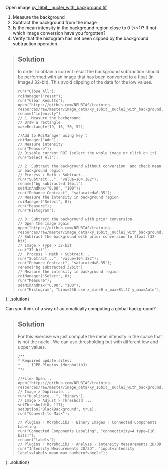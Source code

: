 Open image 
[xy_16bit__nuclei_with_background.tif](https://github.com/NEUBIAS/training-resources/raw/master/image_data/xy_16bit__nuclei_with_background.tif)
1. Measure the background 
2. Subtract the background from the image 
3. Is the mean intensity in the background region close to 0 (<<1)? If not which image conversion have you forgotten?
3. Verify that the histogram has not been clipped by the background subtraction operation.

> ## Solution
> In order to obtain a correct result the background subtraction should be performed with an image that 
> has been converted to a float (in ImageJ 32-bit). This avoid clipping of the data for the low values. 
>
> ```
> run("Close All");
> roiManager("reset");
> run("Clear Results");
> open("https://github.com/NEUBIAS/training-resources/raw/master/image_data/xy_16bit__nuclei_with_background.tif");
> rename("intenisty")
> // 1. Measure the background
> // Draw a rectangle 
> makeRectangle(19, 16, 70, 52);
>
> //Add to RoiManager using key t
> roiManager("Add");
> // Measure intensity
> run("Measure");
> // Disable current ROI (select the whole image or click on it)
> run("Select All");
>
> // 2. Subtract the background without conversion  and check mean in background region
> // Process › Math › Subtract...
> run("Subtract...", "value=104.182");
> rename("bg subtracted 16bit")
> setMinAndMax("0.00", "100");
> run("Enhance Contrast", "saturated=0.35");
> // Measure the intensity in background region
> roiManager("Select", 0);
> run("Measure");
> run("Histogram");
> 
> // 3. Subtract the background with prior conversion
> // Open the image again
> open("https://github.com/NEUBIAS/training-resources/raw/master/image_data/xy_16bit__nuclei_with_background.tif");
> // Subtract the background with prior conversion to float (32-bit)
> // Image > Type > 32-bit
> run("32-bit");
> //  Process › Math › Subtract...
> run("Subtract...", "value=104.182");
> run("Enhance Contrast", "saturated=0.35");
> rename("bg subtracted 32bit")
> // Measure the intensity in background region
> roiManager("Select", 0);
> run("Measure");
> setMinAndMax("0.00", "100");
> run("Histogram", "bins=256 use x_min=0 x_max=81.47 y_max=Auto");
> ```
{: .solution}


Can you think of a way of automatically computing a global background?  
> ## Solution
> For this exercise we just compute the mean intensity in the space that is not the nuclei.  We can use
> thresholding but with different low and upper values. 
>
> ```
> /**
> * Required update sites: 
> *   - IJPB-Plugins (MorpholibJ)
> **/
>
> //File> Open...
> open("https://github.com/NEUBIAS/training-resources/raw/master/image_data/xy_16bit__nuclei_with_background.tif")
> // Image > Duplicate...
> run("Duplicate...", "binary");
> // Image > Adjust > Threshold ...
> setThreshold(0, 117);
> setOption("BlackBackground", true);
> run("Convert to Mask");
>
> // Plugins › MorphoLibJ › Binary Images › Connected Components Labeling
> run("Connected Components Labeling", "connectivity=4 type=[16 bits]");
> rename("labels");
> // Plugins › MorphoLibJ › Analyze › Intensity Measurements 2D/3D
> run("Intensity Measurements 2D/3D", "input=intensity labels=labels mean max numberofvoxels");
> ```
{: .solution}
